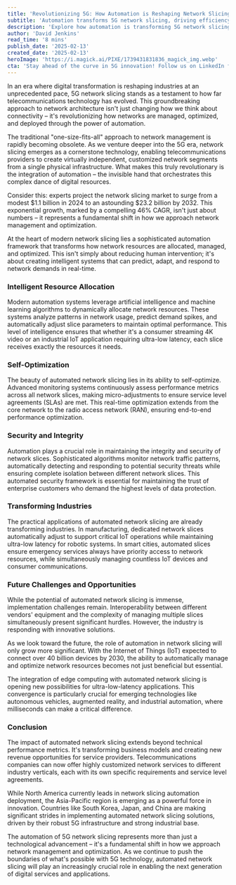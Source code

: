 ```yaml
---
title: 'Revolutionizing 5G: How Automation is Reshaping Network Slicing and Performance Optimization'
subtitle: 'Automation transforms 5G network slicing, driving efficiency and innovation'
description: 'Explore how automation is transforming 5G network slicing, enabling telecommunications providers to create customized network segments with intelligent resource allocation and dynamic optimization. Learn about the projected market growth from $1.1 billion to $23.2 billion by 2032 and how this technology is revolutionizing industries from manufacturing to smart cities.'
author: 'David Jenkins'
read_time: '8 mins'
publish_date: '2025-02-13'
created_date: '2025-02-13'
heroImage: 'https://i.magick.ai/PIXE/1739431831836_magick_img.webp'
cta: 'Stay ahead of the curve in 5G innovation! Follow us on LinkedIn for the latest insights on network automation and technological breakthroughs shaping the future of telecommunications.'
---
```


In an era where digital transformation is reshaping industries at an unprecedented pace, 5G network slicing stands as a testament to how far telecommunications technology has evolved. This groundbreaking approach to network architecture isn't just changing how we think about connectivity – it's revolutionizing how networks are managed, optimized, and deployed through the power of automation.

The traditional "one-size-fits-all" approach to network management is rapidly becoming obsolete. As we venture deeper into the 5G era, network slicing emerges as a cornerstone technology, enabling telecommunications providers to create virtually independent, customized network segments from a single physical infrastructure. What makes this truly revolutionary is the integration of automation – the invisible hand that orchestrates this complex dance of digital resources.

Consider this: experts project the network slicing market to surge from a modest $1.1 billion in 2024 to an astounding $23.2 billion by 2032. This exponential growth, marked by a compelling 46% CAGR, isn't just about numbers – it represents a fundamental shift in how we approach network management and optimization.

At the heart of modern network slicing lies a sophisticated automation framework that transforms how network resources are allocated, managed, and optimized. This isn't simply about reducing human intervention; it's about creating intelligent systems that can predict, adapt, and respond to network demands in real-time.

### Intelligent Resource Allocation

Modern automation systems leverage artificial intelligence and machine learning algorithms to dynamically allocate network resources. These systems analyze patterns in network usage, predict demand spikes, and automatically adjust slice parameters to maintain optimal performance. This level of intelligence ensures that whether it's a consumer streaming 4K video or an industrial IoT application requiring ultra-low latency, each slice receives exactly the resources it needs.

### Self-Optimization

The beauty of automated network slicing lies in its ability to self-optimize. Advanced monitoring systems continuously assess performance metrics across all network slices, making micro-adjustments to ensure service level agreements (SLAs) are met. This real-time optimization extends from the core network to the radio access network (RAN), ensuring end-to-end performance optimization.

### Security and Integrity

Automation plays a crucial role in maintaining the integrity and security of network slices. Sophisticated algorithms monitor network traffic patterns, automatically detecting and responding to potential security threats while ensuring complete isolation between different network slices. This automated security framework is essential for maintaining the trust of enterprise customers who demand the highest levels of data protection.

### Transforming Industries

The practical applications of automated network slicing are already transforming industries. In manufacturing, dedicated network slices automatically adjust to support critical IoT operations while maintaining ultra-low latency for robotic systems. In smart cities, automated slices ensure emergency services always have priority access to network resources, while simultaneously managing countless IoT devices and consumer communications.

### Future Challenges and Opportunities

While the potential of automated network slicing is immense, implementation challenges remain. Interoperability between different vendors' equipment and the complexity of managing multiple slices simultaneously present significant hurdles. However, the industry is responding with innovative solutions.

As we look toward the future, the role of automation in network slicing will only grow more significant. With the Internet of Things (IoT) expected to connect over 40 billion devices by 2030, the ability to automatically manage and optimize network resources becomes not just beneficial but essential.

The integration of edge computing with automated network slicing is opening new possibilities for ultra-low-latency applications. This convergence is particularly crucial for emerging technologies like autonomous vehicles, augmented reality, and industrial automation, where milliseconds can make a critical difference.

### Conclusion

The impact of automated network slicing extends beyond technical performance metrics. It's transforming business models and creating new revenue opportunities for service providers. Telecommunications companies can now offer highly customized network services to different industry verticals, each with its own specific requirements and service level agreements.

While North America currently leads in network slicing automation deployment, the Asia-Pacific region is emerging as a powerful force in innovation. Countries like South Korea, Japan, and China are making significant strides in implementing automated network slicing solutions, driven by their robust 5G infrastructure and strong industrial base.

The automation of 5G network slicing represents more than just a technological advancement – it's a fundamental shift in how we approach network management and optimization. As we continue to push the boundaries of what's possible with 5G technology, automated network slicing will play an increasingly crucial role in enabling the next generation of digital services and applications.